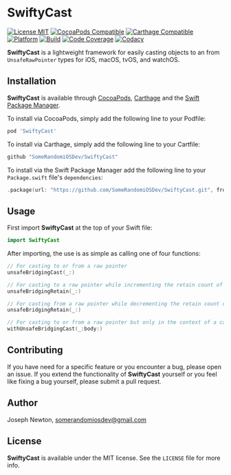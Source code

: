 SwiftyCast
========

[![License MIT](https://img.shields.io/cocoapods/l/SwiftyCast.svg)](https://cocoapods.org/pods/SwiftyCast)
[![CocoaPods Compatible](https://img.shields.io/cocoapods/v/SwiftyCast.svg)](https://cocoapods.org/pods/SwiftyCast) 
[![Carthage Compatible](https://img.shields.io/badge/Carthage-compatible-4BC51D.svg?style=flat)](https://github.com/Carthage/Carthage) 
[![Platform](https://img.shields.io/cocoapods/p/SwiftyCast.svg)](https://cocoapods.org/pods/SwiftyCast)
[![Build](https://travis-ci.com/SomeRandomiOSDev/SwiftyCast.svg?branch=master)](https://travis-ci.com/SomeRandomiOSDev/SwiftyCast)
[![Code Coverage](https://codecov.io/gh/SomeRandomiOSDev/SwiftyCast/branch/master/graph/badge.svg)](https://codecov.io/gh/SomeRandomiOSDev/SwiftyCast)
[![Codacy](https://api.codacy.com/project/badge/Grade/8ad52c117e4a46d9aa4699d22fc0bf49)](https://app.codacy.com/app/SomeRandomiOSDev/SwiftyCast?utm_source=github.com&utm_medium=referral&utm_content=SomeRandomiOSDev/SwiftyCast&utm_campaign=Badge_Grade_Dashboard)

**SwiftyCast** is a lightweight framework for easily casting objects to an from `UnsafeRawPointer` types for iOS, macOS, tvOS, and watchOS.

Installation
--------

**SwiftyCast** is available through [CocoaPods](https://cocoapods.org), [Carthage](https://github.com/Carthage/Carthage) and the [Swift Package Manager](https://swift.org/package-manager/). 

To install via CocoaPods, simply add the following line to your Podfile:

```ruby
pod 'SwiftyCast'
```

To install via Carthage, simply add the following line to your Cartfile:

```ruby
github "SomeRandomiOSDev/SwiftyCast"
```

To install via the Swift Package Manager add the following line to your `Package.swift` file's `dependencies`:

```swift
.package(url: "https://github.com/SomeRandomiOSDev/SwiftyCast.git", from: "1.0.0")
```

Usage
--------

First import **SwiftyCast** at the top of your Swift file:

```swift
import SwiftyCast
```

After importing, the use is as simple as calling one of four functions:

```swift
// For casting to or from a raw pointer
unsafeBridgingCast(_:) 

// For casting to a raw pointer while incrementing the retain count of the object
unsafeBridgingRetain(_:)

// For casting from a raw pointer while decrementing the retain count of the object
unsafeBridgingRetain(_:)

// For casting to or from a raw pointer but only in the context of a callback block
withUnsafeBridgingCast(_:body:)
```

Contributing
--------

If you have need for a specific feature or you encounter a bug, please open an issue. If you extend the functionality of **SwiftyCast** yourself or you feel like fixing a bug yourself, please submit a pull request.

Author
--------

Joseph Newton, somerandomiosdev@gmail.com 

License
--------

**SwiftyCast** is available under the MIT license. See the `LICENSE` file for more info.
